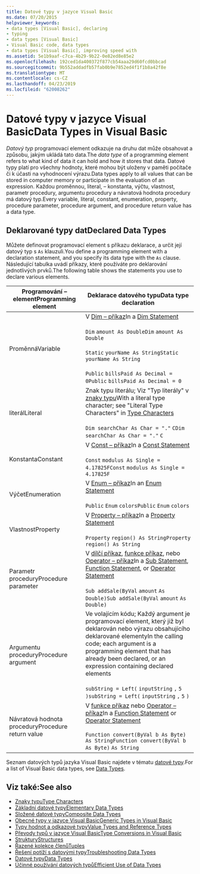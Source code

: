 ```yaml
---
title: Datové typy v jazyce Visual Basic
ms.date: 07/20/2015
helpviewer_keywords:
- data types [Visual Basic], declaring
- typing
- data types [Visual Basic]
- Visual Basic code, data types
- data types [Visual Basic], improving speed with
ms.assetid: 5e1b9aaf-c7ca-4b29-9b22-0e82ed8e85e2
ms.openlocfilehash: 192ced1da400372f877cb54aaa29d60fcd0bbcad
ms.sourcegitcommit: 9b552addadfb57fab0b9e7852ed4f1f1b8a42f8e
ms.translationtype: MT
ms.contentlocale: cs-CZ
ms.lasthandoff: 04/23/2019
ms.locfileid: "62008262"
---
```

# <a name="data-types-in-visual-basic"></a><span data-ttu-id="03b49-102">Datové typy v jazyce Visual Basic</span><span class="sxs-lookup"><span data-stu-id="03b49-102">Data Types in Visual Basic</span></span>
<span data-ttu-id="03b49-103">*Datový typ* programovací element odkazuje na druhu dat může obsahovat a způsobu, jakým ukládá tato data.</span><span class="sxs-lookup"><span data-stu-id="03b49-103">The *data type* of a programming element refers to what kind of data it can hold and how it stores that data.</span></span> <span data-ttu-id="03b49-104">Datové typy platí pro všechny hodnoty, které mohou být uloženy v paměti počítače či k účasti na vyhodnocení výrazu.</span><span class="sxs-lookup"><span data-stu-id="03b49-104">Data types apply to all values that can be stored in computer memory or participate in the evaluation of an expression.</span></span> <span data-ttu-id="03b49-105">Každou proměnnou, literal, – konstanta, výčtu, vlastnost, parametr procedury, argumentu procedury a návratová hodnota procedury má datový typ.</span><span class="sxs-lookup"><span data-stu-id="03b49-105">Every variable, literal, constant, enumeration, property, procedure parameter, procedure argument, and procedure return value has a data type.</span></span>  
  
## <a name="declared-data-types"></a><span data-ttu-id="03b49-106">Deklarované typy dat</span><span class="sxs-lookup"><span data-stu-id="03b49-106">Declared Data Types</span></span>  
 <span data-ttu-id="03b49-107">Můžete definovat programovací element s příkazu deklarace, a určit její datový typ s `As` klauzuli.</span><span class="sxs-lookup"><span data-stu-id="03b49-107">You define a programming element with a declaration statement, and you specify its data type with the `As` clause.</span></span> <span data-ttu-id="03b49-108">Následující tabulka uvádí příkazy, které používáte pro deklarování jednotlivých prvků.</span><span class="sxs-lookup"><span data-stu-id="03b49-108">The following table shows the statements you use to declare various elements.</span></span>  
  
|<span data-ttu-id="03b49-109">Programování – element</span><span class="sxs-lookup"><span data-stu-id="03b49-109">Programming element</span></span>|<span data-ttu-id="03b49-110">Deklarace datového typu</span><span class="sxs-lookup"><span data-stu-id="03b49-110">Data type declaration</span></span>|  
|-------------------------|---------------------------|  
|<span data-ttu-id="03b49-111">Proměnná</span><span class="sxs-lookup"><span data-stu-id="03b49-111">Variable</span></span>|<span data-ttu-id="03b49-112">V [Dim – příkaz](../../../../visual-basic/language-reference/statements/dim-statement.md)</span><span class="sxs-lookup"><span data-stu-id="03b49-112">In a [Dim Statement](../../../../visual-basic/language-reference/statements/dim-statement.md)</span></span><br /><br /> <span data-ttu-id="03b49-113">`Dim`   `amount As Double`</span><span class="sxs-lookup"><span data-stu-id="03b49-113">`Dim`   `amount As Double`</span></span><br /><br /> <span data-ttu-id="03b49-114">`Static`   `yourName As String`</span><span class="sxs-lookup"><span data-stu-id="03b49-114">`Static`   `yourName As String`</span></span><br /><br /> <span data-ttu-id="03b49-115">`Public`   `billsPaid As Decimal = 0`</span><span class="sxs-lookup"><span data-stu-id="03b49-115">`Public`   `billsPaid As Decimal = 0`</span></span>|  
|<span data-ttu-id="03b49-116">literál</span><span class="sxs-lookup"><span data-stu-id="03b49-116">Literal</span></span>|<span data-ttu-id="03b49-117">Znak typu literálu; Viz "Typ literály" v [znaky typu](../../../../visual-basic/programming-guide/language-features/data-types/type-characters.md)</span><span class="sxs-lookup"><span data-stu-id="03b49-117">With a literal type character; see "Literal Type Characters" in [Type Characters](../../../../visual-basic/programming-guide/language-features/data-types/type-characters.md)</span></span><br /><br /> <span data-ttu-id="03b49-118">`Dim searchChar As Char = "."`  `C`</span><span class="sxs-lookup"><span data-stu-id="03b49-118">`Dim searchChar As Char = "."`  `C`</span></span>|  
|<span data-ttu-id="03b49-119">Konstanta</span><span class="sxs-lookup"><span data-stu-id="03b49-119">Constant</span></span>|<span data-ttu-id="03b49-120">V [Const – příkaz](../../../../visual-basic/language-reference/statements/const-statement.md)</span><span class="sxs-lookup"><span data-stu-id="03b49-120">In a [Const Statement](../../../../visual-basic/language-reference/statements/const-statement.md)</span></span><br /><br /> <span data-ttu-id="03b49-121">`Const`   `modulus As Single = 4.17825F`</span><span class="sxs-lookup"><span data-stu-id="03b49-121">`Const`   `modulus As Single = 4.17825F`</span></span>|  
|<span data-ttu-id="03b49-122">Výčet</span><span class="sxs-lookup"><span data-stu-id="03b49-122">Enumeration</span></span>|<span data-ttu-id="03b49-123">V [Enum – příkaz](../../../../visual-basic/language-reference/statements/enum-statement.md)</span><span class="sxs-lookup"><span data-stu-id="03b49-123">In an [Enum Statement](../../../../visual-basic/language-reference/statements/enum-statement.md)</span></span><br /><br /> <span data-ttu-id="03b49-124">`Public`   `Enum`   `colors`</span><span class="sxs-lookup"><span data-stu-id="03b49-124">`Public`   `Enum`   `colors`</span></span>|  
|<span data-ttu-id="03b49-125">Vlastnost</span><span class="sxs-lookup"><span data-stu-id="03b49-125">Property</span></span>|<span data-ttu-id="03b49-126">V [Property – příkaz](../../../../visual-basic/language-reference/statements/property-statement.md)</span><span class="sxs-lookup"><span data-stu-id="03b49-126">In a [Property Statement](../../../../visual-basic/language-reference/statements/property-statement.md)</span></span><br /><br /> <span data-ttu-id="03b49-127">`Property`   `region() As String`</span><span class="sxs-lookup"><span data-stu-id="03b49-127">`Property`   `region() As String`</span></span>|  
|<span data-ttu-id="03b49-128">Parametr procedury</span><span class="sxs-lookup"><span data-stu-id="03b49-128">Procedure parameter</span></span>|<span data-ttu-id="03b49-129">V [dílčí příkaz](../../../../visual-basic/language-reference/statements/sub-statement.md), [funkce příkaz](../../../../visual-basic/language-reference/statements/function-statement.md), nebo [Operator – příkaz](../../../../visual-basic/language-reference/statements/operator-statement.md)</span><span class="sxs-lookup"><span data-stu-id="03b49-129">In a [Sub Statement](../../../../visual-basic/language-reference/statements/sub-statement.md), [Function Statement](../../../../visual-basic/language-reference/statements/function-statement.md), or [Operator Statement](../../../../visual-basic/language-reference/statements/operator-statement.md)</span></span><br /><br /> <span data-ttu-id="03b49-130">`Sub addSale(ByVal`   `amount`   `As Double)`</span><span class="sxs-lookup"><span data-stu-id="03b49-130">`Sub addSale(ByVal`   `amount`   `As Double)`</span></span>|  
|<span data-ttu-id="03b49-131">Argumentu procedury</span><span class="sxs-lookup"><span data-stu-id="03b49-131">Procedure argument</span></span>|<span data-ttu-id="03b49-132">Ve volajícím kódu; Každý argument je programovací element, který již byl deklarován nebo výrazu obsahujícího deklarované elementy</span><span class="sxs-lookup"><span data-stu-id="03b49-132">In the calling code; each argument is a programming element that has already been declared, or an expression containing declared elements</span></span><br /><br /> <span data-ttu-id="03b49-133">`subString = Left(`  `inputString`  `,`   `5`  `)`</span><span class="sxs-lookup"><span data-stu-id="03b49-133">`subString = Left(`  `inputString`  `,`   `5`  `)`</span></span>|  
|<span data-ttu-id="03b49-134">Návratová hodnota procedury</span><span class="sxs-lookup"><span data-stu-id="03b49-134">Procedure return value</span></span>|<span data-ttu-id="03b49-135">V [funkce příkaz](../../../../visual-basic/language-reference/statements/function-statement.md) nebo [Operator – příkaz](../../../../visual-basic/language-reference/statements/operator-statement.md)</span><span class="sxs-lookup"><span data-stu-id="03b49-135">In a [Function Statement](../../../../visual-basic/language-reference/statements/function-statement.md) or [Operator Statement](../../../../visual-basic/language-reference/statements/operator-statement.md)</span></span><br /><br /> <span data-ttu-id="03b49-136">`Function convert(ByVal b As Byte)`   `As String`</span><span class="sxs-lookup"><span data-stu-id="03b49-136">`Function convert(ByVal b As Byte)`   `As String`</span></span>|  
  
 <span data-ttu-id="03b49-137">Seznam datových typů jazyka Visual Basic najdete v tématu [datové typy](../../../../visual-basic/language-reference/data-types/index.md).</span><span class="sxs-lookup"><span data-stu-id="03b49-137">For a list of Visual Basic data types, see [Data Types](../../../../visual-basic/language-reference/data-types/index.md).</span></span>  
  
## <a name="see-also"></a><span data-ttu-id="03b49-138">Viz také:</span><span class="sxs-lookup"><span data-stu-id="03b49-138">See also</span></span>

- [<span data-ttu-id="03b49-139">Znaky typu</span><span class="sxs-lookup"><span data-stu-id="03b49-139">Type Characters</span></span>](../../../../visual-basic/programming-guide/language-features/data-types/type-characters.md)
- [<span data-ttu-id="03b49-140">Základní datové typy</span><span class="sxs-lookup"><span data-stu-id="03b49-140">Elementary Data Types</span></span>](../../../../visual-basic/programming-guide/language-features/data-types/elementary-data-types.md)
- [<span data-ttu-id="03b49-141">Složené datové typy</span><span class="sxs-lookup"><span data-stu-id="03b49-141">Composite Data Types</span></span>](../../../../visual-basic/programming-guide/language-features/data-types/composite-data-types.md)
- [<span data-ttu-id="03b49-142">Obecné typy v jazyce Visual Basic</span><span class="sxs-lookup"><span data-stu-id="03b49-142">Generic Types in Visual Basic</span></span>](../../../../visual-basic/programming-guide/language-features/data-types/generic-types.md)
- [<span data-ttu-id="03b49-143">Typy hodnot a odkazové typy</span><span class="sxs-lookup"><span data-stu-id="03b49-143">Value Types and Reference Types</span></span>](../../../../visual-basic/programming-guide/language-features/data-types/value-types-and-reference-types.md)
- [<span data-ttu-id="03b49-144">Převody typů v jazyce Visual Basic</span><span class="sxs-lookup"><span data-stu-id="03b49-144">Type Conversions in Visual Basic</span></span>](../../../../visual-basic/programming-guide/language-features/data-types/type-conversions.md)
- [<span data-ttu-id="03b49-145">Struktury</span><span class="sxs-lookup"><span data-stu-id="03b49-145">Structures</span></span>](../../../../visual-basic/programming-guide/language-features/data-types/structures.md)
- [<span data-ttu-id="03b49-146">Řazené kolekce členů</span><span class="sxs-lookup"><span data-stu-id="03b49-146">Tuples</span></span>](tuples.md)
- [<span data-ttu-id="03b49-147">Řešení potíží s datovými typy</span><span class="sxs-lookup"><span data-stu-id="03b49-147">Troubleshooting Data Types</span></span>](../../../../visual-basic/programming-guide/language-features/data-types/troubleshooting-data-types.md)
- [<span data-ttu-id="03b49-148">Datové typy</span><span class="sxs-lookup"><span data-stu-id="03b49-148">Data Types</span></span>](../../../../visual-basic/language-reference/data-types/index.md)
- [<span data-ttu-id="03b49-149">Účinné používání datových typů</span><span class="sxs-lookup"><span data-stu-id="03b49-149">Efficient Use of Data Types</span></span>](../../../../visual-basic/programming-guide/language-features/data-types/efficient-use-of-data-types.md)
